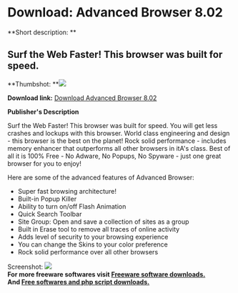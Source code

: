# Download: Advanced Browser 8.02

**Short description: **

## Surf the Web Faster! This browser was built for speed.

  
**Thumbshot: **![](http://www.freewarefiles.com/screenshot/advbrowser_md.gif)   
  
**Download link:** [Download Advanced Browser 8.02](http://freesoftwares.boysofts.com/Advanced-Browser_program_14186.html)  
  

**Publisher's Description**  
  

Surf the Web Faster! This browser was built for speed. You will get less
crashes and lockups with this browser. World class engineering and design -
this browser is the best on the planet! Rock solid performance - includes
memory enhancer that outperforms all other browsers in itA's class. Best of
all it is 100% Free - No Adware, No Popups, No Spyware - just one great
browser for you to enjoy!

Here are some of the advanced features of Advanced Browser:

  * Super fast browsing architecture! 
  * Built-in Popup Killer 
  * Ability to turn on/off Flash Animation 
  * Quick Search Toolbar 
  * Site Group: Open and save a collection of sites as a group 
  * Built in Erase tool to remove all traces of online activity 
  * Adds level of security to your browsing experience 
  * You can change the Skins to your color preference 
  * Rock solid performance over all other browsers 

  
  
Screenshot: ![](http://www.freewarefiles.com/screenshot/advbrowser.gif)  
**For more freeware softwares visit [Freeware software downloads.](http://freesoftwares.boysofts.com/)**   
**And [Free softwares and php script downloads.](http://www.boysofts.com/)**

